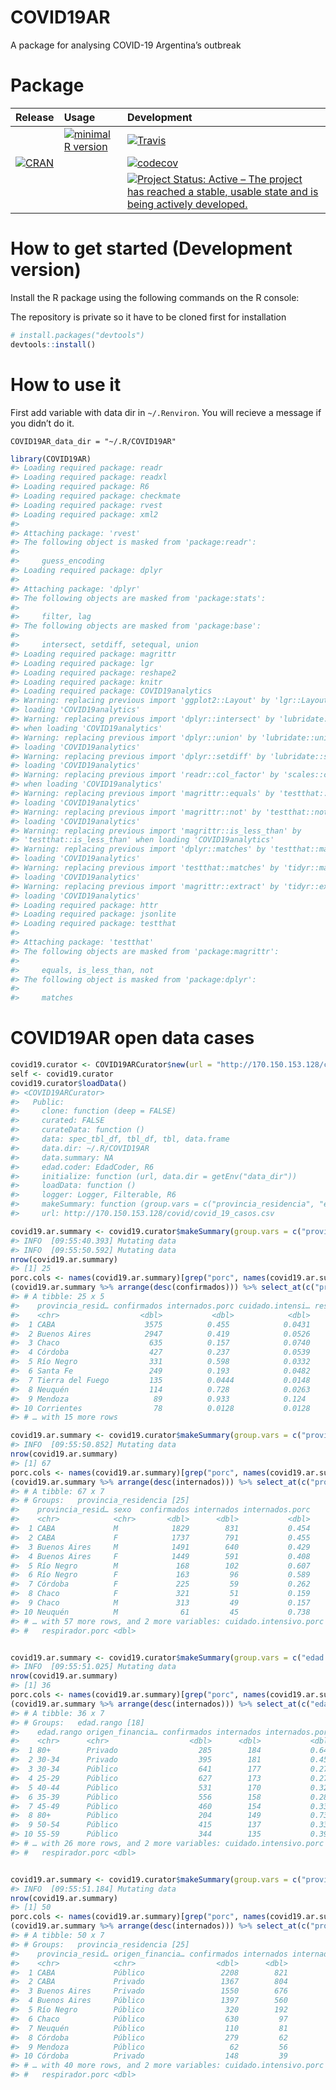 
<!-- README.md is generated from README.Rmd. Please edit that file -->

# COVID19AR

A package for analysing COVID-19 Argentina’s outbreak

<!-- . -->

# Package

| Release                                                                                                | Usage                                                                                                    | Development                                                                                                                                                                                            |
| :----------------------------------------------------------------------------------------------------- | :------------------------------------------------------------------------------------------------------- | :----------------------------------------------------------------------------------------------------------------------------------------------------------------------------------------------------- |
|                                                                                                        | [![minimal R version](https://img.shields.io/badge/R%3E%3D-3.6.0-blue.svg)](https://cran.r-project.org/) | [![Travis](https://travis-ci.org/rOpenStats/COVID19AR.svg?branch=master)](https://travis-ci.org/rOpenStats/COVID19AR)                                                                                  |
| [![CRAN](http://www.r-pkg.org/badges/version/COVID19AR)](https://cran.r-project.org/package=COVID19AR) |                                                                                                          | [![codecov](https://codecov.io/gh/rOpenStats/COVID19AR/branch/master/graph/badge.svg)](https://codecov.io/gh/rOpenStats/COVID19AR)                                                                     |
|                                                                                                        |                                                                                                          | [![Project Status: Active – The project has reached a stable, usable state and is being actively developed.](https://www.repostatus.org/badges/latest/active.svg)](https://www.repostatus.org/#active) |

# How to get started (Development version)

Install the R package using the following commands on the R console:

The repository is private so it have to be cloned first for installation

``` r
# install.packages("devtools")
devtools::install()
```

# How to use it

First add variable with data dir in `~/.Renviron`. You will recieve a
message if you didn’t do it.

``` .renviron
COVID19AR_data_dir = "~/.R/COVID19AR"
```

``` r
library(COVID19AR)
#> Loading required package: readr
#> Loading required package: readxl
#> Loading required package: R6
#> Loading required package: checkmate
#> Loading required package: rvest
#> Loading required package: xml2
#> 
#> Attaching package: 'rvest'
#> The following object is masked from 'package:readr':
#> 
#>     guess_encoding
#> Loading required package: dplyr
#> 
#> Attaching package: 'dplyr'
#> The following objects are masked from 'package:stats':
#> 
#>     filter, lag
#> The following objects are masked from 'package:base':
#> 
#>     intersect, setdiff, setequal, union
#> Loading required package: magrittr
#> Loading required package: lgr
#> Loading required package: reshape2
#> Loading required package: knitr
#> Loading required package: COVID19analytics
#> Warning: replacing previous import 'ggplot2::Layout' by 'lgr::Layout' when
#> loading 'COVID19analytics'
#> Warning: replacing previous import 'dplyr::intersect' by 'lubridate::intersect'
#> when loading 'COVID19analytics'
#> Warning: replacing previous import 'dplyr::union' by 'lubridate::union' when
#> loading 'COVID19analytics'
#> Warning: replacing previous import 'dplyr::setdiff' by 'lubridate::setdiff' when
#> loading 'COVID19analytics'
#> Warning: replacing previous import 'readr::col_factor' by 'scales::col_factor'
#> when loading 'COVID19analytics'
#> Warning: replacing previous import 'magrittr::equals' by 'testthat::equals' when
#> loading 'COVID19analytics'
#> Warning: replacing previous import 'magrittr::not' by 'testthat::not' when
#> loading 'COVID19analytics'
#> Warning: replacing previous import 'magrittr::is_less_than' by
#> 'testthat::is_less_than' when loading 'COVID19analytics'
#> Warning: replacing previous import 'dplyr::matches' by 'testthat::matches' when
#> loading 'COVID19analytics'
#> Warning: replacing previous import 'testthat::matches' by 'tidyr::matches' when
#> loading 'COVID19analytics'
#> Warning: replacing previous import 'magrittr::extract' by 'tidyr::extract' when
#> loading 'COVID19analytics'
#> Loading required package: httr
#> Loading required package: jsonlite
#> Loading required package: testthat
#> 
#> Attaching package: 'testthat'
#> The following objects are masked from 'package:magrittr':
#> 
#>     equals, is_less_than, not
#> The following object is masked from 'package:dplyr':
#> 
#>     matches
```

# COVID19AR open data cases

``` r
covid19.curator <- COVID19ARCurator$new(url = "http://170.150.153.128/covid/covid_19_casos.csv")
self <- covid19.curator
covid19.curator$loadData()
#> <COVID19ARCurator>
#>   Public:
#>     clone: function (deep = FALSE) 
#>     curated: FALSE
#>     curateData: function () 
#>     data: spec_tbl_df, tbl_df, tbl, data.frame
#>     data.dir: ~/.R/COVID19AR
#>     data.summary: NA
#>     edad.coder: EdadCoder, R6
#>     initialize: function (url, data.dir = getEnv("data_dir")) 
#>     loadData: function () 
#>     logger: Logger, Filterable, R6
#>     makeSummary: function (group.vars = c("provincia_residencia", "edad.rango", 
#>     url: http://170.150.153.128/covid/covid_19_casos.csv
```

``` r
covid19.ar.summary <- covid19.curator$makeSummary(group.vars = c("provincia_residencia"))
#> INFO  [09:55:40.393] Mutating data 
#> INFO  [09:55:50.592] Mutating data
nrow(covid19.ar.summary)
#> [1] 25
porc.cols <- names(covid19.ar.summary)[grep("porc", names(covid19.ar.summary))]
(covid19.ar.summary %>% arrange(desc(confirmados))) %>% select_at(c("provincia_residencia", "confirmados", porc.cols))
#> # A tibble: 25 x 5
#>    provincia_resid… confirmados internados.porc cuidado.intensi… respirador.porc
#>    <chr>                  <dbl>           <dbl>            <dbl>           <dbl>
#>  1 CABA                    3575          0.455            0.0431          0.0210
#>  2 Buenos Aires            2947          0.419            0.0526          0.0271
#>  3 Chaco                    635          0.157            0.0740          0.0394
#>  4 Córdoba                  427          0.237            0.0539          0.0187
#>  5 Río Negro                331          0.598            0.0332          0.0181
#>  6 Santa Fe                 249          0.193            0.0482          0.0201
#>  7 Tierra del Fuego         135          0.0444           0.0148          0.0148
#>  8 Neuquén                  114          0.728            0.0263          0.0263
#>  9 Mendoza                   89          0.933            0.124           0.0562
#> 10 Corrientes                78          0.0128           0.0128          0     
#> # … with 15 more rows

covid19.ar.summary <- covid19.curator$makeSummary(group.vars = c("provincia_residencia", "sexo"))
#> INFO  [09:55:50.852] Mutating data
nrow(covid19.ar.summary)
#> [1] 67
porc.cols <- names(covid19.ar.summary)[grep("porc", names(covid19.ar.summary))]
(covid19.ar.summary %>% arrange(desc(internados))) %>% select_at(c("provincia_residencia", "sexo", "confirmados", "internados", porc.cols))
#> # A tibble: 67 x 7
#> # Groups:   provincia_residencia [25]
#>    provincia_resid… sexo  confirmados internados internados.porc
#>    <chr>            <chr>       <dbl>      <dbl>           <dbl>
#>  1 CABA             M            1829        831           0.454
#>  2 CABA             F            1737        791           0.455
#>  3 Buenos Aires     M            1491        640           0.429
#>  4 Buenos Aires     F            1449        591           0.408
#>  5 Río Negro        M             168        102           0.607
#>  6 Río Negro        F             163         96           0.589
#>  7 Córdoba          F             225         59           0.262
#>  8 Chaco            F             321         51           0.159
#>  9 Chaco            M             313         49           0.157
#> 10 Neuquén          M              61         45           0.738
#> # … with 57 more rows, and 2 more variables: cuidado.intensivo.porc <dbl>,
#> #   respirador.porc <dbl>


covid19.ar.summary <- covid19.curator$makeSummary(group.vars = c("edad.rango", "origen_financiamiento"))
#> INFO  [09:55:51.025] Mutating data
nrow(covid19.ar.summary)
#> [1] 36
porc.cols <- names(covid19.ar.summary)[grep("porc", names(covid19.ar.summary))]
(covid19.ar.summary %>% arrange(desc(internados))) %>% select_at(c("edad.rango", "origen_financiamiento", "confirmados", "internados", porc.cols))
#> # A tibble: 36 x 7
#> # Groups:   edad.rango [18]
#>    edad.rango origen_financia… confirmados internados internados.porc
#>    <chr>      <chr>                  <dbl>      <dbl>           <dbl>
#>  1 80+        Privado                  285        184           0.646
#>  2 30-34      Privado                  395        181           0.458
#>  3 30-34      Público                  641        177           0.276
#>  4 25-29      Público                  627        173           0.276
#>  5 40-44      Público                  531        170           0.320
#>  6 35-39      Público                  556        158           0.284
#>  7 45-49      Público                  460        154           0.335
#>  8 80+        Público                  204        149           0.730
#>  9 50-54      Público                  415        137           0.330
#> 10 55-59      Público                  344        135           0.392
#> # … with 26 more rows, and 2 more variables: cuidado.intensivo.porc <dbl>,
#> #   respirador.porc <dbl>


covid19.ar.summary <- covid19.curator$makeSummary(group.vars = c("provincia_residencia", "origen_financiamiento"))
#> INFO  [09:55:51.184] Mutating data
nrow(covid19.ar.summary)
#> [1] 50
porc.cols <- names(covid19.ar.summary)[grep("porc", names(covid19.ar.summary))]
(covid19.ar.summary %>% arrange(desc(internados))) %>% select_at(c("provincia_residencia", "origen_financiamiento", "confirmados", "internados", porc.cols))
#> # A tibble: 50 x 7
#> # Groups:   provincia_residencia [25]
#>    provincia_resid… origen_financia… confirmados internados internados.porc
#>    <chr>            <chr>                  <dbl>      <dbl>           <dbl>
#>  1 CABA             Público                 2208        821           0.372
#>  2 CABA             Privado                 1367        804           0.588
#>  3 Buenos Aires     Privado                 1550        676           0.436
#>  4 Buenos Aires     Público                 1397        560           0.401
#>  5 Río Negro        Público                  320        192           0.6  
#>  6 Chaco            Público                  630         97           0.154
#>  7 Neuquén          Público                  110         81           0.736
#>  8 Córdoba          Público                  279         62           0.222
#>  9 Mendoza          Público                   62         56           0.903
#> 10 Córdoba          Privado                  148         39           0.264
#> # … with 40 more rows, and 2 more variables: cuidado.intensivo.porc <dbl>,
#> #   respirador.porc <dbl>
```
